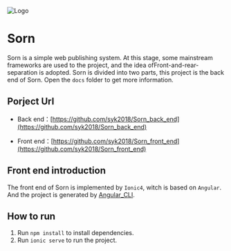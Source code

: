 ![Logo](https://raw.githubusercontent.com/syk2018/Sorn_front_end/master/src/assets/logo.png)
# Sorn
Sorn is a simple web publishing system. At this stage, some mainstream frameworks are used to the project, and the idea of ​​Front-and-rear-separation is adopted. Sorn is divided into two parts, this project is the back end of Sorn. Open the `docs` folder to get more information.

## Porject Url

- Back end：[https://github.com/syk2018/Sorn_back_end](https://github.com/syk2018/Sorn_back_end)

- Front end：[https://github.com/syk2018/Sorn_front_end](https://github.com/syk2018/Sorn_front_end)

## Front end introduction

The front end of Sorn is implemented by `Ionic4`, witch is based on `Angular`. And the project is generated by [Angular_CLI](https://github.com/angular/angular-cli).

## How to run

1. Run `npm install` to install dependencies.
2. Run `ionic serve` to run the project.


